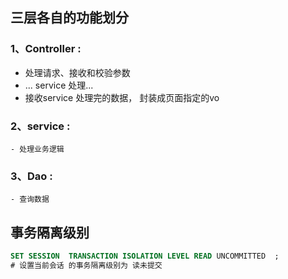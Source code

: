 ## 三层各自的功能划分
### 1、Controller : 
   - 处理请求、接收和校验参数
   - ... service 处理...
   - 接收service 处理完的数据， 封装成页面指定的vo
### 2、service :
    - 处理业务逻辑
### 3、Dao : 
    - 查询数据 
 
## 事务隔离级别
```sql
SET SESSION  TRANSACTION ISOLATION LEVEL READ UNCOMMITTED  ;
# 设置当前会话 的事务隔离级别为 读未提交
```